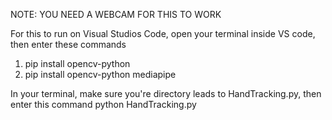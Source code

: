 NOTE: YOU NEED A WEBCAM FOR THIS TO WORK

For this to run on Visual Studios Code, open your terminal inside VS code, then enter these commands
1. pip install opencv-python
2. pip install opencv-python mediapipe

In your terminal, make sure you're directory leads to HandTracking.py, then enter this command
python HandTracking.py
